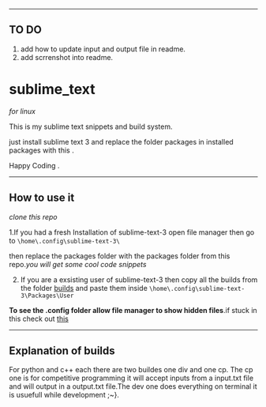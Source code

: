 ___
## TO DO
1. add how to update input and output file in readme.
2. add scrrenshot into readme.
# sublime_text 
*for linux*

This is my sublime text snippets and build system.

just install sublime text 3 and replace the folder packages in installed packages with this .

Happy Coding .
___
## How to use it 
*clone this repo*

1.If you had a fresh Installation of sublime-text-3 open file manager then go to `\home\.config\sublime-text-3\`

then replace the packages folder with the packages folder from this repo.*you will get some cool code snippets*

2. If you are a exsisting user of sublime-text-3 then copy all the builds from the folder [builds](builds) and paste them inside `\home\.config\sublime-text-3\Packages\User`

**To see the .config folder allow file manager to show hidden files**.if stuck in this check out [this](https://itsfoss.com/hide-folders-and-show-hidden-files-in-ubuntu-beginner-trick/)
___
## Explanation of builds
For python and c++ each there are two buildes one div and one cp. The cp one is for competitive programming it will accept inputs from a input.txt file and will output in a output.txt file.The dev one does everything on terminal it is usuefull while development ;~}.
